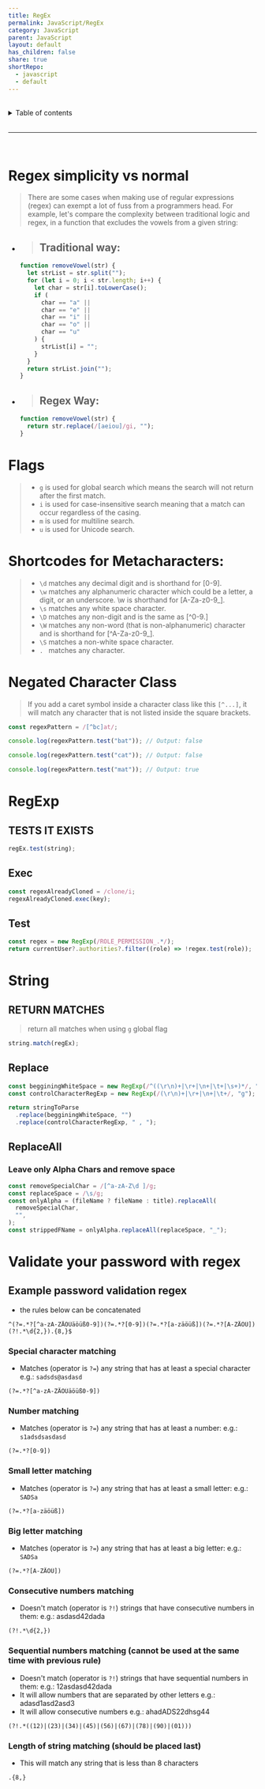 ```yaml
---
title: RegEx
permalink: JavaScript/RegEx
category: JavaScript
parent: JavaScript
layout: default
has_children: false
share: true
shortRepo:
  - javascript
  - default
---
```


<br/>

<details markdown="block">                      
<summary>                      
Table of contents                      
</summary>                      
{: .text-delta }                      
1. TOC                      
{:toc}                      
</details>

<br/>

---

<br/>

# Regex simplicity vs normal

> There are some cases when making use of regular expressions (regex) can exempt a lot of fuss from a programmers head.
> For example, let's compare the complexity between traditional logic and regex,
> in a function that excludes the vowels from a given string:

- > ## Traditional way:

  ```javascript
  function removeVowel(str) {
    let strList = str.split("");
    for (let i = 0; i < str.length; i++) {
      let char = str[i].toLowerCase();
      if (
        char == "a" ||
        char == "e" ||
        char == "i" ||
        char == "o" ||
        char == "u"
      ) {
        strList[i] = "";
      }
    }
    return strList.join("");
  }
  ```

- > ## Regex Way:

  ```javascript
  function removeVowel(str) {
    return str.replace(/[aeiou]/gi, "");
  }
  ```

# Flags

> - `g` is used for global search which means the search will not return after the first match.
> - `i` is used for case-insensitive search meaning that a match can occur regardless of the casing.
> - `m` is used for multiline search.
> - `u` is used for Unicode search.

# Shortcodes for Metacharacters:

> - `\d` matches any decimal digit and is shorthand for [0-9].
> - `\w` matches any alphanumeric character which could be a letter, a digit, or an underscore. \w is shorthand for [A-Za-z0-9_].
> - `\s` matches any white space character.
> - `\D` matches any non-digit and is the same as [^0-9.]
> - `\W` matches any non-word (that is non-alphanumeric) character and is shorthand for [^A-Za-z0-9_].
> - `\S` matches a non-white space character.
> - `. ` matches any character.

# Negated Character Class

> If you add a caret symbol inside a character class like this `[^...]`, it will match any character that is not listed inside the square brackets.

```javascript
const regexPattern = /[^bc]at/;

console.log(regexPattern.test("bat")); // Output: false

console.log(regexPattern.test("cat")); // Output: false

console.log(regexPattern.test("mat")); // Output: true
```

# RegExp

## TESTS IT EXISTS

```javascript
regEx.test(string);
```

## Exec

```javascript
const regexAlreadyCloned = /clone/i;
regexAlreadyCloned.exec(key);
```

## Test

```javascript
const regex = new RegExp(/ROLE_PERMISSION_.*/);
return currentUser?.authorities?.filter((role) => !regex.test(role));
```

# String

## RETURN MATCHES

> return all matches when using `g` global flag

```javascript
string.match(regEx);
```

## Replace

```javascript
const begginingWhiteSpace = new RegExp(/^((\r\n)+|\r+|\n+|\t+|\s+)*/, "m");
const controlCharacterRegExp = new RegExp(/(\r\n)+|\r+|\n+|\t+/, "g");

return stringToParse
  .replace(begginingWhiteSpace, "")
  .replace(controlCharacterRegExp, " , ");
```

## ReplaceAll

### Leave only Alpha Chars and remove space

```javascript
const removeSpecialChar = /[^a-zA-Z\d ]/g;
const replaceSpace = /\s/g;
const onlyAlpha = (fileName ? fileName : title).replaceAll(
  removeSpecialChar,
  "",
);
const strippedFName = onlyAlpha.replaceAll(replaceSpace, "_");
```

# Validate your password with regex

## Example password validation regex

- the rules below can be concatenated

```
^(?=.*?[^a-zA-ZÄÖÜäöüß0-9])(?=.*?[0-9])(?=.*?[a-zäöüß])(?=.*?[A-ZÄÖÜ])(?!.*\d{2,}).{8,}$
```

### Special character matching

- Matches (operator is `?=`) any string that has at least a special character e.g.: `sadsds@asdasd`

```
(?=.*?[^a-zA-ZÄÖÜäöüß0-9])
```

### Number matching

- Matches (operator is `?=`) any string that has at least a number: e.g.: `s1adsdsasdasd`

```
(?=.*?[0-9])
```

### Small letter matching

- Matches (operator is `?=`) any string that has at least a small letter: e.g.: `SADSa`

```
(?=.*?[a-zäöüß])
```

### Big letter matching

- Matches (operator is `?=`) any string that has at least a big letter: e.g.: `SADSa`

```
(?=.*?[A-ZÄÖÜ])
```

### Consecutive numbers matching

- Doesn't match (operator is `?!`) strings that have consecutive numbers in them: e.g.: asdasd42dada

```
(?!.*\d{2,})
```

### Sequential numbers matching (cannot be used at the same time with previous rule)

- Doesn't match (operator is `?!`) strings that have sequential numbers in them: e.g.: 12asdasd42dada
- It will allow numbers that are separated by other letters e.g.: adasd1asd2asd3
- It will allow consecutive numbers e.g.: ahadADS22dhsg44

```
(?!.*((12)|(23)|(34)|(45)|(56)|(67)|(78)|(90)|(01)))
```

### Length of string matching (should be placed last)

- This will match any string that is less than 8 characters

```
.{8,}
```
